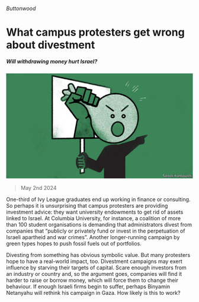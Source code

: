 ###### Buttonwood

# What campus protesters get wrong about divestment 

##### Will withdrawing money hurt Israel? 

![image](images/20240504_FND002.jpg) 

> May 2nd 2024 

One-third of Ivy League graduates end up working in finance or consulting. So perhaps it is unsurprising that campus protesters are providing investment advice: they want university endowments to get rid of assets linked to Israel. At Columbia University, for instance, a coalition of more than 100 student organisations is demanding that administrators divest from companies that “publicly or privately fund or invest in the perpetuation of Israeli apartheid and war crimes”. Another longer-running campaign by green types hopes to push fossil fuels out of portfolios.

Divesting from something has obvious symbolic value. But many protesters hope to have a real-world impact, too. Divestment campaigns may exert influence by starving their targets of capital. Scare enough investors from an industry or country and, so the argument goes, companies will find it harder to raise or borrow money, which will force them to change their behaviour. If enough Israeli firms begin to suffer, perhaps Binyamin Netanyahu will rethink his campaign in Gaza. How likely is this to work?

